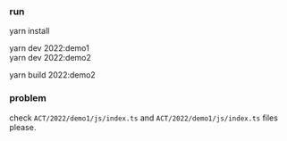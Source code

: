 ### run
yarn install 

<!-- and then -->

yarn dev 2022:demo1           
yarn dev 2022:demo2

<!-- or -->

yarn build 2022:demo2


### problem
check `ACT/2022/demo1/js/index.ts` and `ACT/2022/demo1/js/index.ts` files please.
